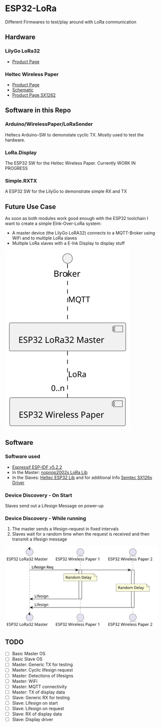 # ESP32-LoRa

Different Firmwares to test/play around with LoRa communication

## Hardware

### LilyGo LoRa32

- [Product Page](https://github.com/LilyGO/TTGO-LORA32/tree/LilyGO-V1.3-868)

### Heltec Wireless Paper

- [Product Page](https://heltec.org/project/wireless-paper/)
- [Schematic](https://resource.heltec.cn/download/Wireless_Paper/Wireless_Paper_V0.4_Schematic_Diagram.pdf)
- [Product Page SX1262](https://www.semtech.com/products/wireless-rf/lora-connect/sx1262)

## Software in this Repo

### Arduino/WirelessPaper/LoRaSender

Heltecs Arduino-SW to demonstate cyclic TX. Mostly used to test the hardware.

### LoRa.Display

The ESP32 SW for the Heltec Wireless Paper. Currently WORK IN PROGRESS

### Simple.RXTX

A ESP32 SW for the LilyGo to demonstrate simple RX and TX

## Future Use Case

As soon as both modules work good enough with the ESP32 toolchain I want to create a simple EInk-Over-LoRa system:

- A master device (the LilyGo LoRA32) connects to a MQTT-Broker using WiFi and to multiple LoRa slaves
- Multiple LoRa slaves with a E-Ink Display to display stuff

![System](doc/system.svg)

## Software

### Software used

- [Espressif ESP-IDF v5.2.2](https://docs.espressif.com/projects/esp-idf/en/stable/esp32/get-started/index.html)
- In the Master: [nopnop2002s LoRa Lib](https://github.com/nopnop2002/esp-idf-sx127x.git)
- In the Slaves: [Heltec ESP32 Lib](https://github.com/HelTecAutomation/Heltec_ESP32) and for additional Info [Semtec SX126x Driver](https://github.com/Lora-net/sx126x_driver/tree/v2.3.2)

### Device Discovery - On Start

 Slaves send out a Lifesign Message on power-up

### Device Discovery - While running

1. The master sends a lifesign-request in fixed intervals
2. Slaves wait for a random time when the request is received and then transmit a lifesign message

![Discovery](doc/discovery.svg)

## TODO

- [ ] Basic Master OS
- [ ] Basic Slave OS
- [ ] Master: Generic TX for testing
- [ ] Master: Cyclic lifesign request
- [ ] Master: Detections of lifesigns
- [ ] Master: WiFi
- [ ] Master: MQTT connectivity
- [ ] Master: TX of display data
- [ ] Slave: Generic RX for testing
- [ ] Slave: Lifesign on start
- [ ] Slave: Lifesign on request
- [ ] Slave: RX of display data
- [ ] Slave: Display driver
